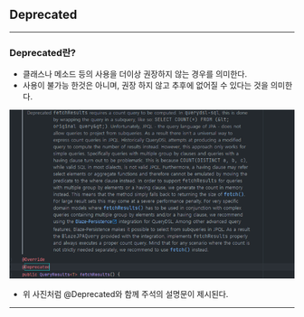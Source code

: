 ## Deprecated

----

### Deprecated란?

- 클래스나 메소드 등의 사용을 더이상 권장하지 않는 경우를 의미한다.
- 사용이 불가능 한것은 아니며, 권장 하지 않고 추후에 없어질 수 있다는 것을 의미한다.

![image-20220405143455952](https://github.com/glay415/backend-database/blob/main/theory/images/%ED%99%94%EB%A9%B4%20%EC%BA%A1%EC%B2%98%202022-04-05%20144519.png)

- 위 사진처럼 @Deprecated와 함께 주석의 설명문이 제시된다.

---

